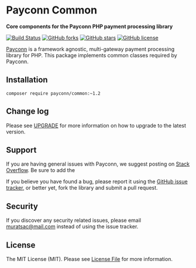 # Payconn Common

**Core components for the Payconn PHP payment processing library**

[![Build Status](https://travis-ci.com/payconn/common.svg?branch=master)](https://travis-ci.com/payconn/common)
[![GitHub forks](https://img.shields.io/github/forks/payconn/common.svg?style=plastic)](https://github.com/payconn/common/network)
[![GitHub stars](https://img.shields.io/github/stars/payconn/common.svg)](https://github.com/payconn/common/stargazers)
[![GitHub license](https://img.shields.io/github/license/payconn/common.svg)](https://github.com/payconn/common)

[Payconn](https://payconn.org) is a framework agnostic, multi-gateway payment
processing library for PHP. This package implements common classes required by Payconn.

## Installation

    composer require payconn/common:~1.2

## Change log

Please see [UPGRADE](UPGRADE.md) for more information on how to upgrade to the latest version.

## Support

If you are having general issues with Payconn, we suggest posting on
[Stack Overflow](http://stackoverflow.com/). Be sure to add the

If you believe you have found a bug, please report it using the [GitHub issue tracker](https://github.com/payconn/common/issues),
or better yet, fork the library and submit a pull request.


## Security

If you discover any security related issues, please email muratsac@mail.com instead of using the issue tracker.


## License

The MIT License (MIT). Please see [License File](LICENSE.md) for more information.
